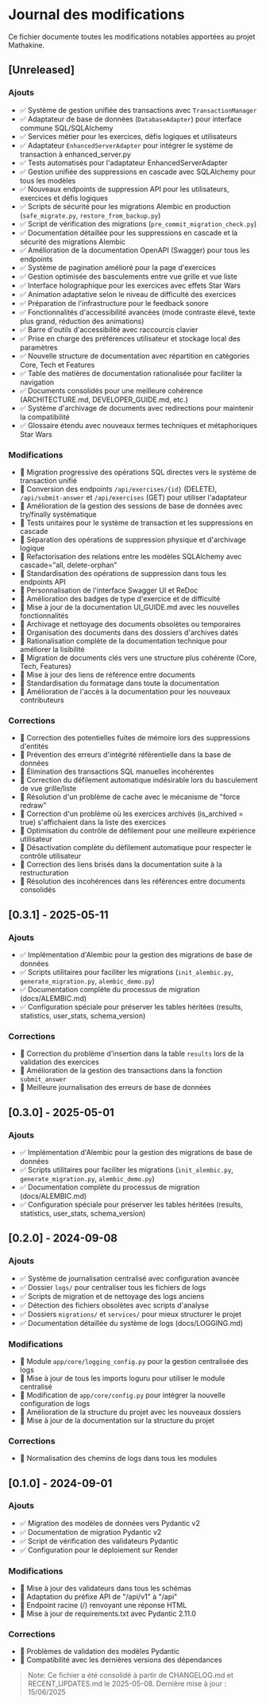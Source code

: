 # Journal des modifications

Ce fichier documente toutes les modifications notables apportées au projet Mathakine.

## [Unreleased]

### Ajouts
- ✅ Système de gestion unifiée des transactions avec `TransactionManager`
- ✅ Adaptateur de base de données (`DatabaseAdapter`) pour interface commune SQL/SQLAlchemy
- ✅ Services métier pour les exercices, défis logiques et utilisateurs
- ✅ Adaptateur `EnhancedServerAdapter` pour intégrer le système de transaction à enhanced_server.py
- ✅ Tests automatisés pour l'adaptateur EnhancedServerAdapter
- ✅ Gestion unifiée des suppressions en cascade avec SQLAlchemy pour tous les modèles
- ✅ Nouveaux endpoints de suppression API pour les utilisateurs, exercices et défis logiques
- ✅ Scripts de sécurité pour les migrations Alembic en production (`safe_migrate.py`, `restore_from_backup.py`)
- ✅ Script de vérification des migrations (`pre_commit_migration_check.py`)
- ✅ Documentation détaillée pour les suppressions en cascade et la sécurité des migrations Alembic
- ✅ Amélioration de la documentation OpenAPI (Swagger) pour tous les endpoints
- ✅ Système de pagination amélioré pour la page d'exercices
- ✅ Gestion optimisée des basculements entre vue grille et vue liste
- ✅ Interface holographique pour les exercices avec effets Star Wars
- ✅ Animation adaptative selon le niveau de difficulté des exercices
- ✅ Préparation de l'infrastructure pour le feedback sonore
- ✅ Fonctionnalités d'accessibilité avancées (mode contraste élevé, texte plus grand, réduction des animations)
- ✅ Barre d'outils d'accessibilité avec raccourcis clavier
- ✅ Prise en charge des préférences utilisateur et stockage local des paramètres
- ✅ Nouvelle structure de documentation avec répartition en catégories Core, Tech et Features
- ✅ Table des matières de documentation rationalisée pour faciliter la navigation
- ✅ Documents consolidés pour une meilleure cohérence (ARCHITECTURE.md, DEVELOPER_GUIDE.md, etc.)
- ✅ Système d'archivage de documents avec redirections pour maintenir la compatibilité
- ✅ Glossaire étendu avec nouveaux termes techniques et métaphoriques Star Wars

### Modifications
- 🔄 Migration progressive des opérations SQL directes vers le système de transaction unifié
- 🔄 Conversion des endpoints `/api/exercises/{id}` (DELETE), `/api/submit-answer` et `/api/exercises` (GET) pour utiliser l'adaptateur
- 🔄 Amélioration de la gestion des sessions de base de données avec try/finally systématique
- 🔄 Tests unitaires pour le système de transaction et les suppressions en cascade
- 🔄 Séparation des opérations de suppression physique et d'archivage logique
- 🔄 Refactorisation des relations entre les modèles SQLAlchemy avec cascade="all, delete-orphan"
- 🔄 Standardisation des opérations de suppression dans tous les endpoints API
- 🔄 Personnalisation de l'interface Swagger UI et ReDoc
- 🔄 Amélioration des badges de type d'exercice et de difficulté
- 🔄 Mise à jour de la documentation UI_GUIDE.md avec les nouvelles fonctionnalités
- 🔄 Archivage et nettoyage des documents obsolètes ou temporaires
- 🔄 Organisation des documents dans des dossiers d'archives datés
- 🔄 Rationalisation complète de la documentation technique pour améliorer la lisibilité
- 🔄 Migration de documents clés vers une structure plus cohérente (Core, Tech, Features)
- 🔄 Mise à jour des liens de référence entre documents
- 🔄 Standardisation du formatage dans toute la documentation
- 🔄 Amélioration de l'accès à la documentation pour les nouveaux contributeurs

### Corrections
- 🐛 Correction des potentielles fuites de mémoire lors des suppressions d'entités
- 🐛 Prévention des erreurs d'intégrité référentielle dans la base de données
- 🐛 Élimination des transactions SQL manuelles incohérentes
- 🐛 Correction du défilement automatique indésirable lors du basculement de vue grille/liste
- 🐛 Résolution d'un problème de cache avec le mécanisme de "force redraw"
- 🐛 Correction d'un problème où les exercices archivés (is_archived = true) s'affichaient dans la liste des exercices
- 🐛 Optimisation du contrôle de défilement pour une meilleure expérience utilisateur
- 🐛 Désactivation complète du défilement automatique pour respecter le contrôle utilisateur
- 🐛 Correction des liens brisés dans la documentation suite à la restructuration
- 🐛 Résolution des incohérences dans les références entre documents consolidés

## [0.3.1] - 2025-05-11

### Ajouts
- ✅ Implémentation d'Alembic pour la gestion des migrations de base de données
- ✅ Scripts utilitaires pour faciliter les migrations (`init_alembic.py`, `generate_migration.py`, `alembic_demo.py`)
- ✅ Documentation complète du processus de migration (docs/ALEMBIC.md)
- ✅ Configuration spéciale pour préserver les tables héritées (results, statistics, user_stats, schema_version)

### Corrections
- 🐛 Correction du problème d'insertion dans la table `results` lors de la validation des exercices
- 🐛 Amélioration de la gestion des transactions dans la fonction `submit_answer`
- 🐛 Meilleure journalisation des erreurs de base de données

## [0.3.0] - 2025-05-01

### Ajouts
- ✅ Implémentation d'Alembic pour la gestion des migrations de base de données
- ✅ Scripts utilitaires pour faciliter les migrations (`init_alembic.py`, `generate_migration.py`, `alembic_demo.py`)
- ✅ Documentation complète du processus de migration (docs/ALEMBIC.md)
- ✅ Configuration spéciale pour préserver les tables héritées (results, statistics, user_stats, schema_version)

## [0.2.0] - 2024-09-08

### Ajouts
- ✅ Système de journalisation centralisé avec configuration avancée
- ✅ Dossier `logs/` pour centraliser tous les fichiers de logs 
- ✅ Scripts de migration et de nettoyage des logs anciens
- ✅ Détection des fichiers obsolètes avec scripts d'analyse
- ✅ Dossiers `migrations/` et `services/` pour mieux structurer le projet
- ✅ Documentation détaillée du système de logs (docs/LOGGING.md)

### Modifications
- 🔄 Module `app/core/logging_config.py` pour la gestion centralisée des logs
- 🔄 Mise à jour de tous les imports loguru pour utiliser le module centralisé
- 🔄 Modification de `app/core/config.py` pour intégrer la nouvelle configuration de logs
- 🔄 Amélioration de la structure du projet avec les nouveaux dossiers
- 🔄 Mise à jour de la documentation sur la structure du projet

### Corrections
- 🐛 Normalisation des chemins de logs dans tous les modules

## [0.1.0] - 2024-09-01

### Ajouts
- ✅ Migration des modèles de données vers Pydantic v2
- ✅ Documentation de migration Pydantic v2
- ✅ Script de vérification des validateurs Pydantic
- ✅ Configuration pour le déploiement sur Render

### Modifications
- 🔄 Mise à jour des validateurs dans tous les schémas
- 🔄 Adaptation du préfixe API de "/api/v1" à "/api"
- 🔄 Endpoint racine (/) renvoyant une réponse HTML
- 🔄 Mise à jour de requirements.txt avec Pydantic 2.11.0

### Corrections
- 🐛 Problèmes de validation des modèles Pydantic
- 🐛 Compatibilité avec les dernières versions des dépendances 

> Note: Ce fichier a été consolidé à partir de CHANGELOG.md et RECENT_UPDATES.md le 2025-05-08.
> Dernière mise à jour : 15/06/2025
